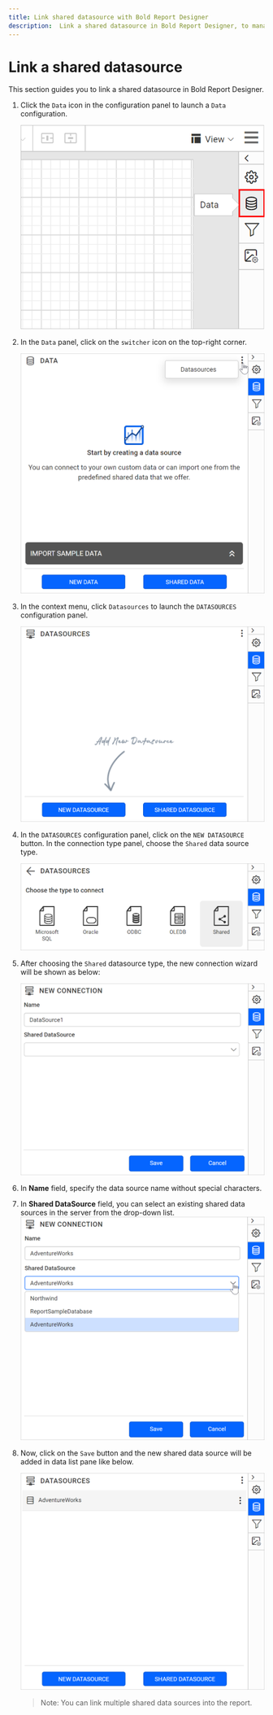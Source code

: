 ```yaml
---
title: Link shared datasource with Bold Report Designer
description:  Link a shared datasource in Bold Report Designer, to manage data source properties that often change.
---
```


# Link a shared datasource

This section guides you to link a shared datasource in Bold Report Designer.

1. Click the `Data` icon in the configuration panel to launch a `Data` configuration.

   ![Data icon configuration panel](/static/assets/on-premise/images/report-designer/manage-data/datasource/data-icon-configuration-panel.png#width=403px)

2. In the `Data` panel, click on the `switcher` icon on the top-right corner.

   ![Data panel switcher icon](/static/assets/on-premise/images/report-designer/manage-data/datasource/data-panel-switcher-icon.png#width=540px)

3. In the context menu, click `Datasources` to launch the `DATASOURCES` configuration panel.

   ![New data source panel](/static/assets/on-premise/images/report-designer/manage-data/datasource/new-data-source-panel.PNG#width=540px)

4. In the `DATASOURCES` configuration panel, click on the `NEW DATASOURCE` button. In the connection type panel, choose the `Shared` data source type.

   ![Connection types shared data](/static/assets/on-premise/images/report-designer/manage-data/datasource/connection-types-shared-data.png#width=540px)

5. After choosing  the `Shared` datasource type, the new connection wizard will be shown as below:

   ![Shared data source fields](/static/assets/on-premise/images/report-designer/manage-data/datasource/shared-data-source-fields.png#width=540px)

6. In **Name** field, specify the data source name without special characters.

7. In **Shared DataSource** field, you can select an existing shared data sources in the server from the drop-down list.
![New connection panel](/static/assets/on-premise/images/report-designer/manage-data/datasource/save-new-shared-data-source.png#width=540px)
8. Now, click on the `Save` button and the new shared data source will be added in data list pane like below.

   ![Data source list view](/static/assets/on-premise/images/report-designer/manage-data/datasource/data-source-list-view.png#width=540px)

   > Note: You can link multiple shared data sources into the report.